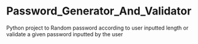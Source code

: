 # Password_Generator_And_Validator
Python project to Random password according to user inputted length or validate a given password inputted by the user
